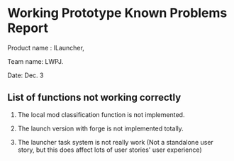 # Working Prototype Known Problems Report

Product name : ILauncher,

Team name: LWPJ.

Date: Dec. 3

## List of functions not working correctly

1. The local mod classification function is not implemented.

1. The launch version with forge is not implemented totally. 

1. The launcher task system is not really work (Not a standalone user story, but this does affect lots of user stories' user experience)